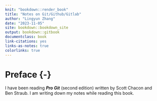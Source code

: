 ```yaml
--- 
knit: "bookdown::render_book"
title: "Notes on Git/Github/Gitlab"
author: "Lingyun Zhang"
date: "2023-11-05"
site: bookdown::bookdown_site
output: bookdown::gitbook
documentclass: book
link-citations: yes
links-as-notes: true
colorlinks: true
---
```






# Preface {-}

I have been reading ***Pro Git*** (second edition) written by Scott Chacon and Ben Straub.
I am writing down my notes while reading this book.
